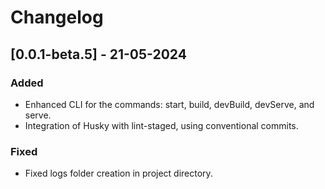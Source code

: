 # Changelog

## [0.0.1-beta.5] - 21-05-2024

### Added

-   Enhanced CLI for the commands: start, build, devBuild, devServe, and serve.
-   Integration of Husky with lint-staged, using conventional commits.

### Fixed

-   Fixed logs folder creation in project directory.

